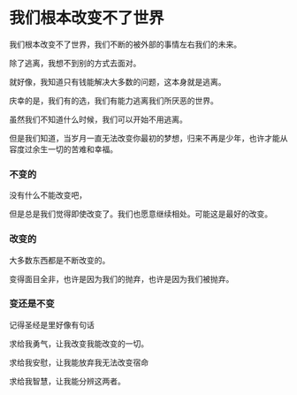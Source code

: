 # 我们根本改变不了世界

我们根本改变不了世界，我们不断的被外部的事情左右我们的未来。

除了逃离，我想不到别的方式去面对。

就好像，我知道只有钱能解决大多数的问题，这本身就是逃离。

庆幸的是，我们有的选，我们有能力逃离我们所厌恶的世界。

虽然我们不知道什么时候，我们可以开始不用逃离。

但是我们知道，当岁月一直无法改变你最初的梦想，归来不再是少年，也许才能从容度过余生一切的苦难和幸福。

### 不变的

没有什么不能改变吧，

但是总是我们觉得即使改变了。我们也愿意继续相处。可能这是最好的改变。

### 改变的

大多数东西都是不断改变的。

变得面目全非，也许是因为我们的抛弃，也许是因为我们被抛弃。

### 变还是不变

记得圣经是里好像有句话

求给我勇气，让我改变我能改变的一切。

求给我安慰，让我能放弃我无法改变宿命

求给我智慧，让我能分辨这两者。

